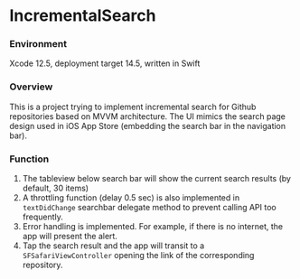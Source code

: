 # IncrementalSearch

### Environment

Xcode 12.5, deployment target 14.5, written in Swift

### Overview

This is a project trying to implement incremental search for Github repositories based on MVVM architecture. The UI mimics the search page design used in iOS App Store (embedding the search bar in the navigation bar).

### Function
1. The tableview below search bar will show the current search results (by default, 30 items)
2. A throttling function (delay 0.5 sec) is also implemented in `textDidChange` searchbar delegate method to prevent calling API too frequently. 
3. Error handling is implemented. For example, if there is no internet, the app will present the alert.
4. Tap the search result and the app will transit to a `SFSafariViewController` opening the link of the corresponding repository.
